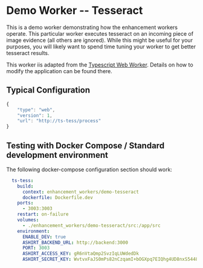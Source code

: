 # Demo Worker -- Tesseract

This is a demo worker demonstrating how the enhancement workers operate. This particular worker executes tesseract on an incoming piece of image evidence (all others are ignored). While this might be useful for your purposes, you will likely want to spend time tuning your worker to get better tesseract results.

This worker iis adapted from the [Typescript Web Worker](/enhancement_worker_templates/web/typescript_express/readme.md). Details on how to modify the application can be found there.

## Typical Configuration

```ts
{
    "type": "web", 
    "version": 1,
    "url": "http://ts-tess/process"
}
```

## Testing with Docker Compose / Standard development environment

The following docker-compose configuration section should work:

```yml
  ts-tess:
    build:
      context: enhancement_workers/demo-tesseract
      dockerfile: Dockerfile.dev
    ports:
      - 3003:3003
    restart: on-failure
    volumes:
      - ./enhancement_workers/demo-tesseract/src:/app/src
    environment:
      ENABLE_DEV: true
      ASHIRT_BACKEND_URL: http://backend:3000
      PORT: 3003
      ASHIRT_ACCESS_KEY: gR6nVtaQmp2SvzIqLUWdedDk
      ASHIRT_SECRET_KEY: WvtvxFaJS0mPs82nCzqamI+bOGXpq7EIQhg4UD8nxS5448XG9N0gNAceJGBLPdCA3kAzC4MdUSHnKCJ/lZD++A==

```
